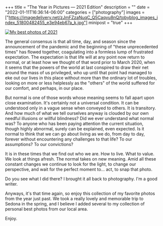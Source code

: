 +++
title = "The Year in Pictures — 2021 Edition"
description = ""
date = "2022-01-11T16:36:14-06:00"
categories = ["photography"]
images = ["https://imagedelivery.net/zJmFZzaNuqC_Q5Caqyu8nQ/tobyblog_images_index_51800482455_e3e94eb67a_k.jpg"]
minipost = "true"
+++

[![My best photos of 2021](https://imagedelivery.net/zJmFZzaNuqC_Q5Caqyu8nQ/56a0a581-853d-40fc-7005-dd6a14d48a00/fit=scale-down,w=780,sharpen=1,f=auto,q=0.9,slow-connection-quality=0.3)](https://www.flickr.com/photos/tobyjmarks/albums/72177720295729758/)

The general consensus is that all time, day, and season since the announcement of the pandemic and the beginning of "these unprecedented times" has flowed together, coagulating into a formless lump of frustrated expectation. The expectation is that life will at any point now return to normal, or at least how we thought of that word prior to March 2020, when it seems that the powers of the world at last conspired to draw their net around the mass of us privileged, who up until that point had managed to eke out our lives in this place without more than the ordinary lot of troubles, looking on more or less helplessly as the "others" of the world suffered for our comfort, and perhaps, in our place. 

But normal is one of those words whose meaning seems to fall apart upon close examination. It's certainly not a universal condition. It can be understood only in a vague sense when conveyed to others. It is transitory. And how much of what we tell ourselves anyway is clouded by our own needful illusions or willful blindness? Did we ever understand what normal was? To anyone who has been paying attention the current situation, though highly abnormal, surely can be explained, even expected. Is it normal to think that we can go about living as we do, from day to day, forever without encountering any challenges to that life? To our assumptions? To our convictions? 

It is in these times that we find out who we are. How to live. What to value. We look at things afresh. The normal takes on new meaning. Amid all these constant changes we continue to look for the light, to change our perspective, and wait for the perfect moment to… act, to snap that photo. 

Do you see what I did there? I brought it all back to photography. I'm a good writer. 

Anyways, it's that time again, so enjoy this collection of my favorite photos from the year just past. We took a really lovely and memorable trip to Sedona in the spring, and I believe I added several to my collection of personal best photos from our local area.

Enjoy.
